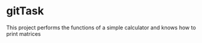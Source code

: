 # gitTask

This project performs the functions of a simple calculator and knows how to print matrices
